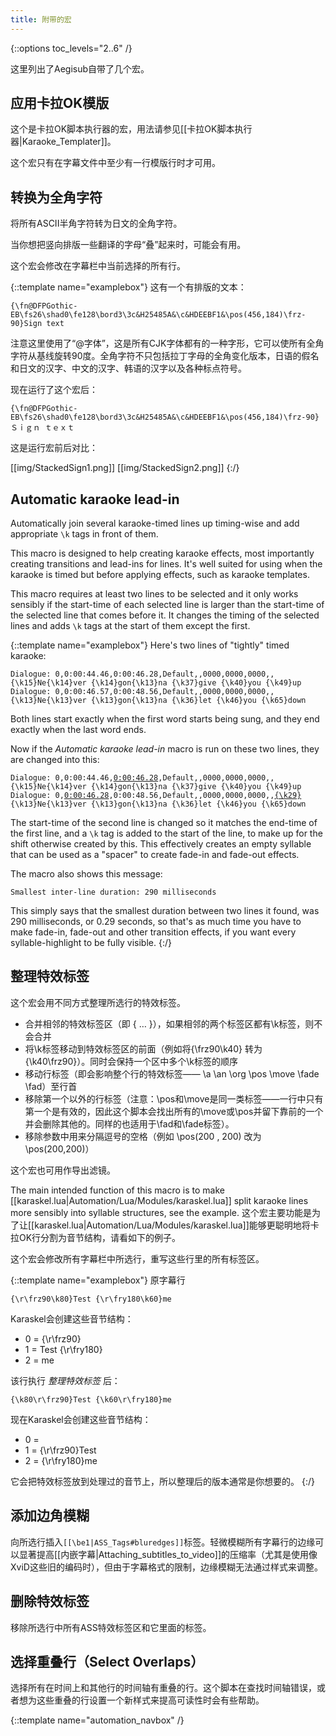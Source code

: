 ```yaml
---
title: 附带的宏
---
```


{::options toc_levels="2..6" /}

这里列出了Aegisub自带了几个宏。

## 应用卡拉OK模版 ##
这个是卡拉OK脚本执行器的宏，用法请参见[[卡拉OK脚本执行器|Karaoke_Templater]]。

这个宏只有在字幕文件中至少有一行模版行时才可用。

## 转换为全角字符  ##
将所有ASCII半角字符转为日文的全角字符。

当你想把竖向排版一些翻译的字母“叠”起来时，可能会有用。

这个宏会修改在字幕栏中当前选择的所有行。

{::template name="examplebox"}
这有一个有排版的文本：

    {\fn@DFPGothic-EB\fs26\shad0\fe128\bord3\3c&H25485A&\c&HDEEBF1&\pos(456,184)\frz-90}Sign text

注意这里使用了“@字体”，这是所有CJK字体都有的一种字形，它可以使所有全角字符从基线旋转90度。全角字符不只包括拉丁字母的全角变化版本，日语的假名和日文的汉字、中文的汉字、韩语的汉字以及各种标点符号。

现在运行了这个宏后：

    {\fn@DFPGothic-EB\fs26\shad0\fe128\bord3\3c&H25485A&\c&HDEEBF1&\pos(456,184)\frz-90}Ｓｉｇｎ ｔｅｘｔ

这是运行宏前后对比：

[[img/StackedSign1.png]] [[img/StackedSign2.png]]
{:/}

## Automatic karaoke lead-in  ##
Automatically join several karaoke-timed lines up timing-wise and add
appropriate `\k` tags in front of them.

This macro is designed to help creating karaoke effects, most importantly
creating transitions and lead-ins for lines. It's well suited for using when
the karaoke is timed but before applying effects, such as karaoke templates.

This macro requires at least two lines to be selected and it only works
sensibly if the start-time of each selected line is larger than the
start-time of the selected line that comes before it. It changes the timing
of the selected lines and adds `\k` tags at the start of them except the
first.

{::template name="examplebox"}
Here's two lines of "tightly" timed karaoke:

    Dialogue: 0,0:00:44.46,0:00:46.28,Default,,0000,0000,0000,,{\k15}Ne{\k14}ver {\k14}gon{\k13}na {\k37}give {\k40}you {\k49}up
    Dialogue: 0,0:00:46.57,0:00:48.56,Default,,0000,0000,0000,,{\k13}Ne{\k13}ver {\k13}gon{\k13}na {\k36}let {\k46}you {\k65}down

Both lines start exactly when the first word starts being sung, and they end
exactly when the last word ends.

Now if the _Automatic karaoke lead-in_ macro is run on these two lines, they
are changed into this:
<pre><code>Dialogue: 0,0:00:44.46,<u>0:00:46.28</u>,Default,,0000,0000,0000,,{\k15}Ne{\k14}ver {\k14}gon{\k13}na {\k37}give {\k40}you {\k49}up
Dialogue: 0,<u>0:00:46.28</u>,0:00:48.56,Default,,0000,0000,0000,,<u>{\k29}</u>{\k13}Ne{\k13}ver {\k13}gon{\k13}na {\k36}let {\k46}you {\k65}down
</code></pre>

The start-time of the second line is changed so it matches the end-time of
the first line, and a `\k` tag  is added to the start of the line, to make
up for the shift otherwise created by this. This effectively creates an
empty syllable that can be used as a "spacer" to create fade-in and fade-out
effects.

The macro also shows this message:

    Smallest inter-line duration: 290 milliseconds

This simply says that the smallest duration between two lines it found, was
290 milliseconds, or 0.29 seconds, so that's as much time you have to make
fade-in, fade-out and other transition effects, if you want every
syllable-highlight to be fully visible.
{:/}

## 整理特效标签  ##
这个宏会用不同方式整理所选行的特效标签。

* 合并相邻的特效标签区（即 { … }），如果相邻的两个标签区都有\k标签，则不会合并
* 将\k标签移动到特效标签区的前面（例如将{\frz90\k40}
  转为 {\k40\frz90}）。同时会保持一个区中多个\k标签的顺序
* 移动行标签（即会影响整个行的特效标签—— \a
  \an \org \pos \move \fade \fad）至行首
* 移除第一个以外的行标签（注意：\pos和\move是同一类标签——一行中只有第一个是有效的，因此这个脚本会找出所有的\move或\pos并留下靠前的一个并会删除其他的。同样的也适用于\fad和\fade标签）。
* 移除参数中用来分隔逗号的空格（例如 \pos(200 , 200) 改为  \pos(200,200)）

这个宏也可用作导出滤镜。

The main intended function of this macro is to make
[[karaskel.lua|Automation/Lua/Modules/karaskel.lua]] split karaoke lines more
sensibly into syllable structures, see the example.
这个宏主要功能是为了让[[karaskel.lua|Automation/Lua/Modules/karaskel.lua]]能够更聪明地将卡拉OK行分割为音节结构，请看如下的例子。

这个宏会修改所有字幕栏中所选行，重写这些行里的所有标签区。

{::template name="examplebox"}
原字幕行

    {\r\frz90\k80}Test {\r\fry180\k60}me

Karaskel会创建这些音节结构：


* 0 = {\r\frz90}
* 1 = Test {\r\fry180}
* 2 = me

该行执行 _整理特效标签_ 后：

    {\k80\r\frz90}Test {\k60\r\fry180}me

现在Karaskel会创建这些音节结构：


* 0 = 
* 1 = {\r\frz90}Test
* 2 = {\r\fry180}me

它会把特效标签放到处理过的音节上，所以整理后的版本通常是你想要的。
{:/}

## 添加边角模糊 ##
向所选行插入`[[\be1|ASS_Tags#bluredges]]`标签。轻微模糊所有字幕行的边缘可以显著提高[[内嵌字幕|Attaching_subtitles_to_video]]的压缩率（尤其是使用像XviD这些旧的编码时），但由于字幕格式的限制，边缘模糊无法通过样式来调整。

## 删除特效标签 ##
移除所选行中所有ASS特效标签区和它里面的标签。

## 选择重叠行（Select Overlaps） ##
选择所有在时间上和其他行的时间轴有重叠的行。这个脚本在查找时间轴错误，或者想为这些重叠的行设置一个新样式来提高可读性时会有些帮助。

{::template name="automation_navbox" /}

